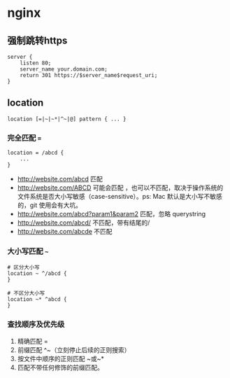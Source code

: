 # nginx


## 强制跳转https

```
server {
    listen 80;
    server_name your.domain.com;
    return 301 https://$server_name$request_uri;
}
```

## location

`location [=|~|~*|^~|@] pattern { ... }`

### 完全匹配  `=`

```
location = /abcd {
    ...
}
```

* http://website.com/abcd 匹配
* http://website.com/ABCD 可能会匹配 ，也可以不匹配，取决于操作系统的文件系统是否大小写敏感（case-sensitive）。ps: Mac 默认是大小写不敏感的，git 使用会有大坑。
* http://website.com/abcd?param1&param2 匹配，忽略 querystring
* http://website.com/abcd/ 不匹配，带有结尾的/
* http://website.com/abcde 不匹配


### 大小写匹配 `~`

```
# 区分大小写
location ~ ^/abcd {
}

# 不区分大小写
location ~* ^abcd {
}
```

### 查找顺序及优先级

1. 精确匹配 =
2. 前缀匹配 ^~（立刻停止后续的正则搜索）
3. 按文件中顺序的正则匹配 ~或~*
4. 匹配不带任何修饰的前缀匹配。
